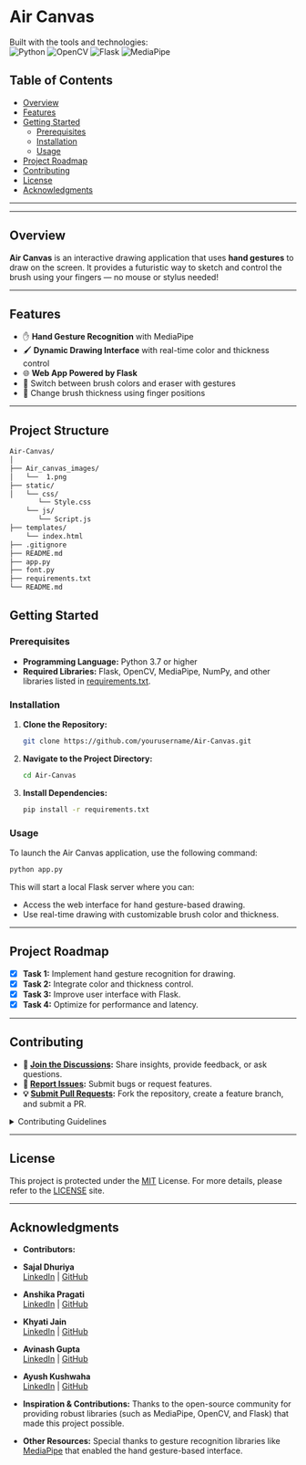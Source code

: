# Air Canvas

Built with the tools and technologies:  
![Python](https://img.shields.io/badge/Python-3670A0?style=for-the-badge&logo=python&logoColor=ffdd54)
![OpenCV](https://img.shields.io/badge/OpenCV-27338e?style=for-the-badge&logo=opencv&logoColor=white)
![Flask](https://img.shields.io/badge/Flask-000000?style=for-the-badge&logo=flask&logoColor=white)
![MediaPipe](https://img.shields.io/badge/MediaPipe-orange?style=for-the-badge&logo=google&logoColor=white)

## Table of Contents

- [Overview](#overview)
- [Features](#features)
- [Getting Started](#getting-started)
  - [Prerequisites](#prerequisites)
  - [Installation](#installation)
  - [Usage](#usage)
- [Project Roadmap](#project-roadmap)
- [Contributing](#contributing)
- [License](#license)
- [Acknowledgments](#acknowledgments)

---


---

## Overview

**Air Canvas** is an interactive drawing application that uses **hand gestures** to draw on the screen. It provides a futuristic way to sketch and control the brush using your fingers — no mouse or stylus needed!

---

## Features

- ✋ **Hand Gesture Recognition** with MediaPipe
- 🖌️ **Dynamic Drawing Interface** with real-time color and thickness control
- 🌐 **Web App Powered by Flask**
- 🎨 Switch between brush colors and eraser with gestures
- 📏 Change brush thickness using finger positions

---

## Project Structure

```bash
Air-Canvas/
│
├── Air_canvas_images/
│   └──  1.png
├── static/
│   └── css/
       └── Style.css
    └── js/
       └── Script.js
├── templates/
    └── index.html
├── .gitignore
├── README.md
├── app.py
├── font.py
├── requirements.txt
└── README.md
```


## Getting Started

### Prerequisites

- **Programming Language:** Python 3.7 or higher
- **Required Libraries:** Flask, OpenCV, MediaPipe, NumPy, and other libraries listed in [requirements.txt](requirements.txt).

### Installation

1. **Clone the Repository:**
   ```bash
   git clone https://github.com/yourusername/Air-Canvas.git
   ```

2. **Navigate to the Project Directory:**
   ```bash
   cd Air-Canvas
   ```
   
3. **Install Dependencies:**
   ```bash
   pip install -r requirements.txt
   ```
   
### Usage

To launch the Air Canvas application, use the following command:
   ```bash
   python app.py
   ```

This will start a local Flask server where you can:
- Access the web interface for hand gesture-based drawing.
- Use real-time drawing with customizable brush color and thickness.

---

## Project Roadmap

- [X] **Task 1:** Implement hand gesture recognition for drawing.
- [X] **Task 2:** Integrate color and thickness control.
- [X] **Task 3:** Improve user interface with Flask.
- [X] **Task 4:** Optimize for performance and latency.

---

## Contributing

- **💬 [Join the Discussions](https://LOCAL/GitHub/Air-Canvas/discussions):** Share insights, provide feedback, or ask questions.
- **🐛 [Report Issues](https://LOCAL/GitHub/Air-Canvas/issues):** Submit bugs or request features.
- **💡 [Submit Pull Requests](https://LOCAL/GitHub/Air-Canvas/blob/main/CONTRIBUTING.md):** Fork the repository, create a feature branch, and submit a PR.

<details>
<summary>Contributing Guidelines</summary>

1. **Fork the Repository:** Fork the project to your account.
2. **Clone Locally:** Clone your forked repository.
   ```bash
    git clone https://github.com/yourusername/Air-Canvas.git
   ```  
3. **Create a New Branch:**
   ```bash
   git checkout -b new-feature-x
   ```
4. **Make Your Changes:** Develop and test your changes locally.
5. **Commit Your Changes:**
   ```bash
   git commit -m "Implemented feature x."
   ```
6. **Push to Your Fork:**
   ```bash
   git push origin new-feature-x
   ```
7. **Submit a Pull Request:** Create a PR against the original repository with a clear description of your changes.
8. **Review:** Once reviewed and approved, your changes will be merged.

</details>

---

## License

This project is protected under the [MIT](https://choosealicense.com/licenses/mit/#) License. For more details, please refer to the [LICENSE](https://choosealicense.com/licenses/) site.

---

## Acknowledgments

- **Contributors:**
- **Sajal Dhuriya**  
 [LinkedIn](https://www.linkedin.com/in/sajal-dhuriya-b2056b272/) | [GitHub](https://github.com/sajaldhuriya)
- **Anshika Pragati**  
 [LinkedIn](https://www.linkedin.com/in/anshika-pragati-4418bb298/) | [GitHub]()
- **Khyati Jain**  
 [LinkedIn](https://www.linkedin.com/in/khyatij/) | [GitHub](https://github.com/kyati001)
- **Avinash Gupta**  
 [LinkedIn](https://www.linkedin.com/in/avinash-gupta-442469267?utm_source=share&utm_campaign=share_via&utm_content=profile&utm_medium=android_app ) | [GitHub]()
- **Ayush Kushwaha**  
 [LinkedIn](https://www.linkedin.com/in/ayush-kushwaha-693735225?utm_source=share&utm_campaign=share_via&utm_content=profile&utm_medium=android_app) | [GitHub](https://github.com/AYUS2307)

- **Inspiration & Contributions:** Thanks to the open-source community for providing robust libraries (such as MediaPipe, OpenCV, and Flask) that made this project possible.
- **Other Resources:** Special thanks to gesture recognition libraries like [MediaPipe](https://mediapipe.dev/) that enabled the hand gesture-based interface.







